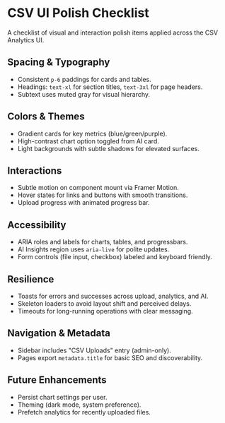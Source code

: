 # CSV UI Polish Checklist

A checklist of visual and interaction polish items applied across the CSV Analytics UI.

## Spacing & Typography
- Consistent `p-6` paddings for cards and tables.
- Headings: `text-xl` for section titles, `text-3xl` for page headers.
- Subtext uses muted gray for visual hierarchy.

## Colors & Themes
- Gradient cards for key metrics (blue/green/purple).
- High-contrast chart option toggled from AI card.
- Light backgrounds with subtle shadows for elevated surfaces.

## Interactions
- Subtle motion on component mount via Framer Motion.
- Hover states for links and buttons with smooth transitions.
- Upload progress with animated progress bar.

## Accessibility
- ARIA roles and labels for charts, tables, and progressbars.
- AI Insights region uses `aria-live` for polite updates.
- Form controls (file input, checkbox) labeled and keyboard friendly.

## Resilience
- Toasts for errors and successes across upload, analytics, and AI.
- Skeleton loaders to avoid layout shift and perceived delays.
- Timeouts for long-running operations with clear messaging.

## Navigation & Metadata
- Sidebar includes "CSV Uploads" entry (admin-only).
- Pages export `metadata.title` for basic SEO and discoverability.

## Future Enhancements
- Persist chart settings per user.
- Theming (dark mode, system preference).
- Prefetch analytics for recently uploaded files.
